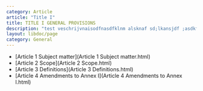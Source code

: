 ```yaml
---
category: Article
article: "Title I"
title: TITLE I GENERAL PROVISIONS
description: "test veschrijvnaisodfnasdfklnm alsknaf sd;lkansjdf ;asdkf ;ads;kd"
layout: libdoc/page
category: General
---
```

- [Article 1  Subject matter](Article 1  Subject matter.html)
- [Article 2  Scope](Article 2  Scope.html)
- [Article 3  Definitions](Article 3  Definitions.html)
- [Article 4  Amendments to Annex I](Article 4  Amendments to Annex I.html)